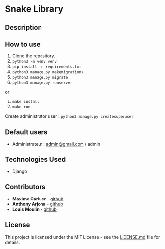 
# Snake Library

## Description

## How to use

1. Clone the repository.
2. `python3 -m venv venv`
3. `pip install -r requirements.txt`
4. `python3 manage.py makemigrations`
5. `python3 manage.py migrate`
6. `python3 manage.py runserver`

or

1. `make install`
2. `make run`

Create administrator user : `python3 manage.py createsuperuser`

## Default users

* Administrateur : admin@gmail.com / admin

## Technologies Used

* Django

## Contributors

* **Maxime Carluer** - [github](https://github.com/maximecarl)
* **Anthony Arjona** - [github](https://github.com/anthonyarjona)
* **Louis Moulin** - [github](https://github.com/MoulinLouis)

## License

This project is licensed under the MIT License - see the [LICENSE.md](LICENSE.md) file for details.
